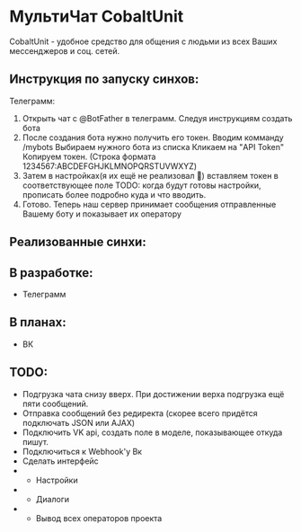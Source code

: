 # МультиЧат CobaltUnit

CobaltUnit - удобное средство для общения с людьми из всех Ваших мессенджеров и соц. сетей.

Инструкция по запуску синхов:
--
Телеграмм:
1) Открыть чат с @BotFather в телеграмм. Следуя инструкциям создать бота
2) После создания бота нужно получить его токен.
Вводим комманду /mybots
Выбираем нужного бота из списка
Кликаем на "API Token"
Копируем токен. (Строка формата 1234567:ABCDEFGHJKLMNOPQRSTUVWXYZ)
3) Затем в настройках(я их ещё не реализовал 🥲) вставляем токен в соответствующее поле
TODO: когда будут готовы настройки, прописать более подробно куда и что вводить.
4) Готово. Теперь наш сервер принимает сообщения отправленные Вашему боту и показывает их оператору

Реализованные синхи:
--

В разработке:
--
- Телеграмм

В планах:
--
- ВК


TODO:
--
- Подгрузка чата снизу вверх. При достижении верха подгрузка ещё пяти сообщений.
- Отправка сообщений без редиректа (скорее всего придётся подключать JSON или AJAX)
- Подключить VK api, создать поле в моделе, показывающее откуда пишут.
- Подключиться к Webhook'у Вк
- Сделать интерфейс
-   - Настройки
-   - Диалоги
-   - Вывод всех операторов проекта

